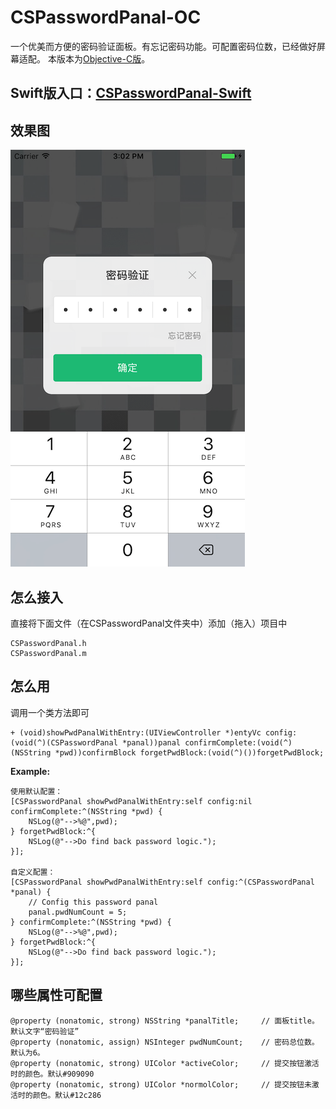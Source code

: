 # CSPasswordPanal-OC
一个优美而方便的密码验证面板。有忘记密码功能。可配置密码位数，已经做好屏幕适配。
本版本为[Objective-C版](https://github.com/JoslynWu/CSPasswordPanal.git)。

## Swift版入口：[CSPasswordPanal-Swift](https://github.com/JoslynWu/CSPasswordPanal-Swift.git)

## 效果图
![](/Screenshot/CSPasswordPanal.png)

## 怎么接入
直接将下面文件（在CSPasswordPanal文件夹中）添加（拖入）项目中

```
CSPasswordPanal.h
CSPasswordPanal.m
```

## 怎么用
调用一个类方法即可

```
+ (void)showPwdPanalWithEntry:(UIViewController *)entyVc config:(void(^)(CSPasswordPanal *panal))panal confirmComplete:(void(^)(NSString *pwd))confirmBlock forgetPwdBlock:(void(^)())forgetPwdBlock;
```

**Example:**

```
使用默认配置：
[CSPasswordPanal showPwdPanalWithEntry:self config:nil confirmComplete:^(NSString *pwd) {
    NSLog(@"-->%@",pwd);
} forgetPwdBlock:^{
    NSLog(@"-->Do find back password logic.");
}];

自定义配置：
[CSPasswordPanal showPwdPanalWithEntry:self config:^(CSPasswordPanal *panal) {
    // Config this password panal
    panal.pwdNumCount = 5;
} confirmComplete:^(NSString *pwd) {
    NSLog(@"-->%@",pwd);
} forgetPwdBlock:^{
    NSLog(@"-->Do find back password logic.");
}];
```


## 哪些属性可配置

```
@property (nonatomic, strong) NSString *panalTitle;     // 面板title。默认文字“密码验证”
@property (nonatomic, assign) NSInteger pwdNumCount;    // 密码总位数。默认为6。
@property (nonatomic, strong) UIColor *activeColor;     // 提交按钮激活时的颜色。默认#909090
@property (nonatomic, strong) UIColor *normolColor;     // 提交按钮未激活时的颜色。默认#12c286
```




